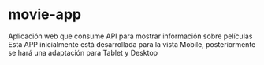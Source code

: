 # movie-app
Aplicación web que consume API para mostrar información sobre películas
Esta APP inicialmente está desarrollada para la vista Mobile, posteriormente se hará una adaptación para Tablet y Desktop
